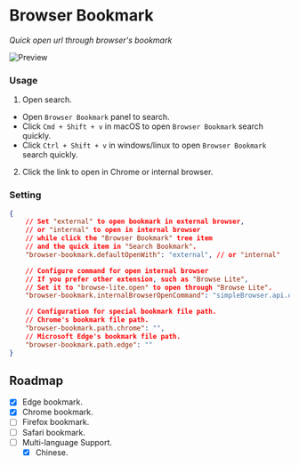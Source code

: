 # Browser Bookmark
*Quick open url through browser's bookmark*

![Preview](https://cdn.jsdelivr.net/gh/jackiotyu/vscode-browser-bookmark@0.1.1/images/preview.png)

### Usage

1. Open search.
- Open `Browser Bookmark` panel to search.
- Click `Cmd + Shift + v` in macOS to open `Browser Bookmark` search quickly.
- Click `Ctrl + Shift + v` in windows/linux to open `Browser Bookmark` search quickly.

2. Click the link to open in Chrome or internal browser.

### Setting
```json
{
    // Set "external" to open bookmark in external browser,
    // or "internal" to open in internal browser
    // while click the "Browser Bookmark" tree item
    // and the quick item in "Search Bookmark".
    "browser-bookmark.defaultOpenWith": "external", // or "internal"

    // Configure command for open internal browser
    // If you prefer other extension, such as "Browse Lite",
    // Set it to "browse-lite.open" to open through "Browse Lite".
    "browser-bookmark.internalBrowserOpenCommand": "simpleBrowser.api.open",

    // Configuration for special bookmark file path.
    // Chrome's bookmark file path.
    "browser-bookmark.path.chrome": "",
    // Microsoft Edge's bookmark file path.
    "browser-bookmark.path.edge": ""
}
```

## Roadmap

- [x] Edge bookmark.
- [x] Chrome bookmark.
- [ ] Firefox bookmark.
- [ ] Safari bookmark.
- [ ] Multi-language Support.
    - [x] Chinese.
